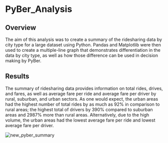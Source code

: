 # PyBer_Analysis

## Overview 

The aim of this analysis was to create a summary of the ridesharing data by city type for a large dataset using Python. Pandas and Matplotlib were then used to create a multiple-line graph that demonstrates differentiation in the data by city type, as well as how those difference can be used in decision making by PyBer. 

## Results 

The summary of ridesharing data provides information on total rides, drives, and fares, as well as average fare per ride and average fare per driver by rural, suburban, and urban sectors. As one would expect, the urban areas had the highest number of total rides by as much as 92% in comparison to rural areas; the highest total of drivers by 390% compared to suburban areas and 2987% more than rural areas. Alternatively, due to the high volume, the urban areas had the lowest average fare per ride and lowest average fare per driver. 

![new_pyber_summary](https://github.com/saraglenn/PyBer_Analysis/assets/119461431/1d0f7e19-90f4-49a3-9309-acab7762a670)

